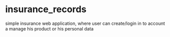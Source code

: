 # insurance_records
 simple insurance web application, where user can create/login in to account a manage his product or his personal data
